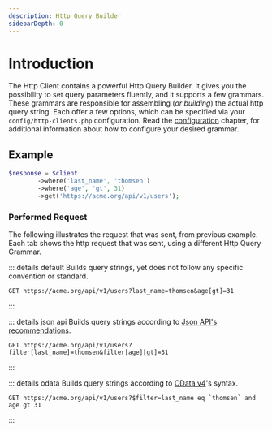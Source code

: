 ```yaml
---
description: Http Query Builder
sidebarDepth: 0
---
```


# Introduction

The Http Client contains a powerful Http Query Builder.
It gives you the possibility to set query parameters fluently, and it supports a few grammars.
These grammars are responsible for assembling (_or building_) the actual http query string.
Each offer a few options, which can be specified via your `config/http-clients.php` configuration.
Read the [configuration](../setup.md#http-query-grammars) chapter, for additional information about how to configure your desired grammar.

## Example

```php
$response = $client
        ->where('last_name', 'thomsen')
        ->where('age', 'gt', 31)
        ->get('https://acme.org/api/v1/users');
```

### Performed Request

The following illustrates the request that was sent, from previous example.
Each tab shows the http request that was sent, using a different Http Query Grammar.

::: details default
Builds query strings, yet does not follow any specific convention or standard.

```http
GET https://acme.org/api/v1/users?last_name=thomsen&age[gt]=31
```
:::

::: details json api
Builds query strings according to [Json API's recommendations](https://jsonapi.org/format/1.1/#fetching).

```http
GET https://acme.org/api/v1/users?filter[last_name]=thomsen&filter[age][gt]=31
```
:::
 
::: details odata
Builds query strings according to [OData v4](https://www.odata.org/getting-started/basic-tutorial/#queryData)'s syntax.

```http
GET https://acme.org/api/v1/users?$filter=last_name eq `thomsen` and age gt 31
```
:::

